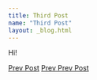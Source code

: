 ```yaml
---
title: Third Post
name: "Third Post"
layout: _blog.html
---
```


Hi!

[Prev Post]({{page.prev.path}})
[Prev Prev Post]({{page.prev.prev.path}})
